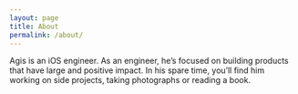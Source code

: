```yaml
---
layout: page
title: About
permalink: /about/
---
```


Agis is an iOS engineer. As an engineer, he’s focused on building products that have large and positive impact. In his spare time, you’ll find him working on side projects, taking photographs or reading a book.

